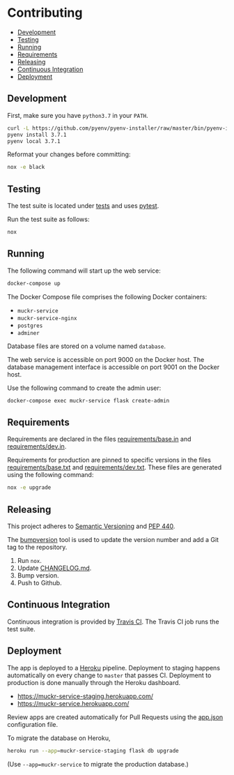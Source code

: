 # Contributing

- [Development](#development)
- [Testing](#testing)
- [Running](#running)
- [Requirements](#requirements)
- [Releasing](#releasing)
- [Continuous Integration](#continuous-integration)
- [Deployment](#deployment)

## Development

First, make sure you have `python3.7` in your `PATH`.

```sh
curl -L https://github.com/pyenv/pyenv-installer/raw/master/bin/pyenv-installer | bash
pyenv install 3.7.1
pyenv local 3.7.1
```

Reformat your changes before committing:

```sh
nox -e black
```

## Testing

The test suite is located under [tests](tests) and uses
[pytest](https://pypi.org/project/pytest/).

Run the test suite as follows:

```sh
nox
```

## Running

The following command will start up the web service:

```sh
docker-compose up
```

The Docker Compose file comprises the following Docker containers:

- `muckr-service`
- `muckr-service-nginx`
- `postgres`
- `adminer`

Database files are stored on a volume named `database`.

The web service is accessible on port 9000 on the Docker host. The database
management interface is accessible on port 9001 on the Docker host.

Use the following command to create the admin user:

```sh
docker-compose exec muckr-service flask create-admin
```

## Requirements

Requirements are declared in the files
[requirements/base.in](requirements/base.in) and
[requirements/dev.in](requirements/dev.in).

Requirements for production are pinned to specific versions in the
files [requirements/base.txt](requirements/base.txt) and
[requirements/dev.txt](requirements/dev.txt). These files are
generated using the following command:

```sh
nox -e upgrade
```

## Releasing

This project adheres to
[Semantic Versioning](https://semver.org/spec/v2.0.0.html) and
[PEP 440](https://www.python.org/dev/peps/pep-0440).

The [bumpversion](https://pypi.org/project/bumpversion/) tool is used
to update the version number and add a Git tag to the repository.

1. Run `nox`.
2. Update [CHANGELOG.md](CHANGELOG.md).
3. Bump version.
4. Push to Github.

## Continuous Integration

Continuous integration is provided by
[Travis CI](https://travis-ci.org). The Travis CI job runs the test
suite.

## Deployment

The app is deployed to a [Heroku](https://heroku.com) pipeline. Deployment to
staging happens automatically on every change to `master` that passes CI.
Deployment to production is done manually through the Heroku dashboard.

- https://muckr-service-staging.herokuapp.com/
- https://muckr-service.herokuapp.com/

Review apps are created automatically for Pull Requests using the
[app.json](app.json) configuration file.

To migrate the database on Heroku,

```sh
heroku run --app=muckr-service-staging flask db upgrade
```

(Use `--app=muckr-service` to migrate the production database.)

